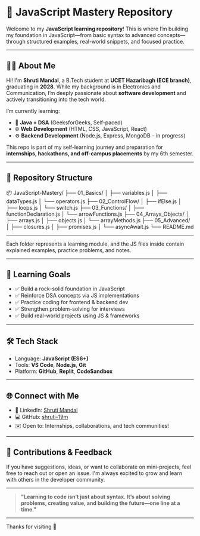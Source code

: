 # 🚀 JavaScript Mastery Repository

Welcome to my **JavaScript learning repository**! This is where I’m building my foundation in JavaScript—from basic syntax to advanced concepts—through structured examples, real-world snippets, and focused practice.

---

## 👩‍💻 About Me

Hi! I'm **Shruti Mandal**, a B.Tech student at **UCET Hazaribagh (ECE branch)**, graduating in **2028**. While my background is in Electronics and Communication, I’m deeply passionate about **software development** and actively transitioning into the tech world.

I’m currently learning:
- 📌 **Java + DSA** (GeeksforGeeks, Self-paced)
- 🌐 **Web Development** (HTML, CSS, JavaScript, React)
- ⚙️ **Backend Development** (Node.js, Express, MongoDB – in progress)

This repo is part of my self-learning journey and preparation for **internships, hackathons, and off-campus placements** by my 6th semester.

---

## 📁 Repository Structure

📦 JavaScript-Mastery/
├── 01_Basics/
│ ├── variables.js
│ ├── dataTypes.js
│ └── operators.js
├── 02_ControlFlow/
│ ├── ifElse.js
│ ├── loops.js
│ └── switch.js
├── 03_Functions/
│ ├── functionDeclaration.js
│ └── arrowFunctions.js
├── 04_Arrays_Objects/
│ ├── arrays.js
│ ├── objects.js
│ └── arrayMethods.js
├── 05_Advanced/
│ ├── closures.js
│ ├── promises.js
│ └── asyncAwait.js
└── README.md

---


Each folder represents a learning module, and the JS files inside contain explained examples, practice problems, and notes.

---

## 🎯 Learning Goals

- ✅ Build a rock-solid foundation in JavaScript
- ✅ Reinforce DSA concepts via JS implementations
- ✅ Practice coding for frontend & backend dev
- ✅ Strengthen problem-solving for interviews
- ✅ Build real-world projects using JS & frameworks

---

## 🛠️ Tech Stack

- Language: **JavaScript (ES6+)**
- Tools: **VS Code**, **Node.js**, **Git**
- Platform: **GitHub**, **Replit**, **CodeSandbox**

---

## 🌐 Connect with Me

- 💼 LinkedIn: [Shruti Mandal](https://www.linkedin.com/in/shruti-mandal-529881368)
- 💻 GitHub: [shruti-19m](https://github.com/shruti-19m)
- ✉️ Open to: Internships, collaborations, and tech communities!

---

## 🤝 Contributions & Feedback

If you have suggestions, ideas, or want to collaborate on mini-projects, feel free to reach out or open an issue. I'm always excited to grow and learn with others in the developer community.

---

> **"Learning to code isn’t just about syntax. It’s about solving problems, creating value, and building the future—one line at a time."**

---

Thanks for visiting 🌟
